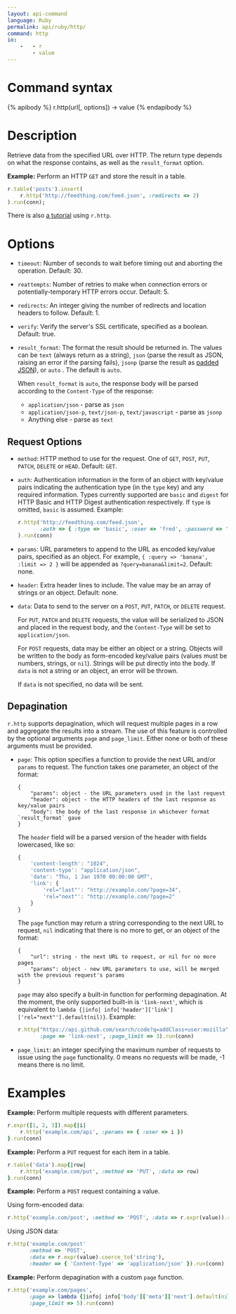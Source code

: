 ```yaml
---
layout: api-command
language: Ruby
permalink: api/ruby/http/
command: http
io:
    -   - r
        - value
---
```


# Command syntax #

{% apibody %}
r.http(url[, options]) &rarr; value
{% endapibody %}

# Description #

Retrieve data from the specified URL over HTTP.  The return type depends on what the response contains, as well as the `result_format` option.

__Example:__ Perform an HTTP `GET` and store the result in a table.

```rb
r.table('posts').insert(
    r.http('http://feedthing.com/feed.json', :redirects => 2)
).run(conn);
```

There is also [a tutorial](/docs/external-api-access/) using `r.http`.

# Options #
* `timeout`: Number of seconds to wait before timing out and aborting the operation. Default: 30.

* `reattempts`: Number of retries to make when connection errors or potentially-temporary HTTP errors occur. Default: 5.

* `redirects`: An integer giving the number of redirects and location headers to follow. Default: 1.

* `verify`: Verify the server's SSL certificate, specified as a boolean. Default: true.

* `result_format`: The format the result should be returned in. The values can be `text` (always return as a string), `json` (parse the result as JSON, raising an error if the parsing fails), `jsonp` (parse the result as [padded JSON](http://www.json-p.org/)), or `auto` . The default is `auto`.

    When `result_format` is `auto`, the response body will be parsed according to the `Content-Type` of the response:
    * `application/json` - parse as `json`
    * `application/json-p`, `text/json-p`, `text/javascript` - parse as `jsonp`
    * Anything else - parse as `text`

## Request Options
* `method`: HTTP method to use for the request. One of `GET`, `POST`, `PUT`, `PATCH`, `DELETE` or `HEAD`. Default: `GET`.

* `auth`: Authentication information in the form of an object with key/value pairs indicating the authentication type (in the `type` key) and any required information. Types currently supported are `basic` and `digest` for HTTP Basic and HTTP Digest authentication respectively. If `type` is omitted, `basic` is assumed. Example:

	```rb
	r.http('http://feedthing.com/feed.json',
           :auth => { :type => 'basic', :user => 'fred', :password => 'mxyzptlk' }
	).run(conn)
	```

* `params`: URL parameters to append to the URL as encoded key/value pairs, specified as an object. For example, `{ :query => 'banana', :limit => 2 }` will be appended as `?query=banana&limit=2`. Default: none.

* `header`: Extra header lines to include. The value may be an array of strings or an object. Default: none.

* `data`: Data to send to the server on a `POST`, `PUT`, `PATCH`, or `DELETE` request.

    For `PUT`, `PATCH` and `DELETE` requests, the value will be serialized to JSON and placed in the request body, and the `Content-Type` will be set to `application/json`.

	For `POST` requests, data may be either an object or a string. Objects will be written to the body as form-encoded key/value pairs (values must be numbers, strings, or `nil`). Strings will be put directly into the body.  If `data` is not a string or an object, an error will be thrown.

    If `data` is not specified, no data will be sent.

## Depagination

`r.http` supports depagination, which will request multiple pages in a row and aggregate the results into a stream.  The use of this feature is controlled by the optional arguments `page` and `page_limit`.  Either none or both of these arguments must be provided.

* `page`: This option specifies a function to provide the next URL and/or `params` to request.  The function takes one parameter, an object of the format:

    ```
    {
        "params": object - the URL parameters used in the last request
        "header": object - the HTTP headers of the last response as key/value pairs
        "body": the body of the last response in whichever format `result_format` gave
    }
    ```

    The `header` field will be a parsed version of the header with fields lowercased, like so:

    ```js
    {
        'content-length': "1024",
        'content-type': "application/json",
        'date': "Thu, 1 Jan 1970 00:00:00 GMT",
        'link': {
            'rel="last"': "http://example.com/?page=34",
            'rel="next"': "http://example.com/?page=2"
        }
    }
    ```

    The `page` function may return a string corresponding to the next URL to request, `nil` indicating that there is no more to get, or an object of the format:

    ```
    {
        "url": string - the next URL to request, or nil for no more pages
        "params": object - new URL parameters to use, will be merged with the previous request's params
    }
    ```

    `page` may also specify a built-in function for performing depagination.  At the moment, the only supported built-in is `'link-next'`, which is equivalent to `lambda {|info| info['header']['link']['rel="next"'].default(nil)}`.  Example:

    ```rb
    r.http("https://api.github.com/search/code?q=addClass+user:mozilla",
           :page => 'link-next', :page_limit => 3).run(conn)
    ```


* `page_limit`: an integer specifying the maximum number of requests to issue using the `page` functionality.  0 means no requests will be made, -1 means there is no limit.

# Examples

__Example:__ Perform multiple requests with different parameters.

```rb
r.expr([1, 2, 3]).map{|i|
    r.http('example.com/api', :params => { :user => i })
}.run(conn)
```

__Example:__ Perform a `PUT` request for each item in a table.

```rb
r.table('data').map{|row|
    r.http('example.com/put', :method => 'PUT', :data => row)
}.run(conn)
```

__Example:__ Perform a `POST` request containing a value.

Using form-encoded data:

```rb
r.http('example.com/post', :method => 'POST', :data => r.expr(value)).run(conn)
```

Using JSON data:

```rb
r.http('example.com/post'
       :method => 'POST',
       :data => r.expr(value).coerce_to('string'),
       :header => { 'Content-Type' => 'application/json' }).run(conn)
```

__Example:__ Perform depagination with a custom `page` function.

```rb
r.http('example.com/pages',
       :page => lambda {|info| info['body']['meta']['next'].default(nil)},
       :page_limit => 5).run(conn)
```
